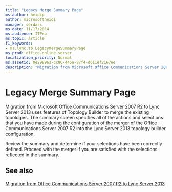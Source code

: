 ```yaml
---
title: "Legacy Merge Summary Page"
ms.author: heidip
author: microsoftheidi
manager: serdars
ms.date: 11/17/2014
ms.audience: ITPro
ms.topic: article
f1_keywords:
- ms.lync.tb.LegacyMergeSummaryPage
ms.prod: office-online-server
localization_priority: Normal
ms.assetid: 0e298963-cc86-445a-87f4-d611ef2167ee
description: "Migration from Microsoft Office Communications Server 2007 R2 to Lync Server 2013 uses features of Topology Builder to merge the existing topologies. The summary screen specifies all of the actions and selections that you have made during the configuration of the merger of the Office Communications Server 2007 R2 into the Lync Server 2013 topology builder configuration."
---
```


# Legacy Merge Summary Page
 
Migration from Microsoft Office Communications Server 2007 R2 to Lync Server 2013 uses features of Topology Builder to merge the existing topologies. The summary screen specifies all of the actions and selections that you have made during the configuration of the merger of the Office Communications Server 2007 R2 into the Lync Server 2013 topology builder configuration.
  
Review the summary and determine if your selections have been correctly defined. Proceed with the merger if you are satisfied with the selections reflected in the summary.
  
## See also

#### 

[Migration from Office Communications Server 2007 R2 to Lync Server 2013](http://technet.microsoft.com/library/f3fa4f5f-e9a2-4fb7-a12d-20f04173e697.aspx)


